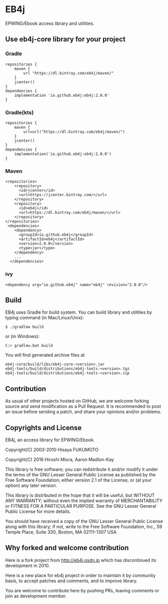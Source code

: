 # EB4j

EPWING/Ebook access library and utilities.


## Use eb4j-core library for your project

### Gradle

```
repositories {
    maven {
        url "https://dl.bintray.com/eb4j/maven/"
    }
    jcenter()
}
dependencies {
    implementation 'io.github.eb4j:eb4j:2.0.0'
}
```

### Gradle(kts)

```
repositories {
    maven {
        url=url("https://dl.bintray.com/eb4j/maven/")
    }
    jcenter()
}
dependencies {
    implementation('io.github.eb4j:eb4j:2.0.0')
}
```

### Maven

```
<repositories>
    <repository>
      <id>jcenter</id>
      <url>https://jcenter.bintray.com/</url>
    </repository>
    <repository>
      <id>eb4j</id>
      <url>https://dl.bintray.com/eb4j/maven/</url>
    </repository>
</repositories>
 <dependencies>
    <dependency>
      <groupId>io.github.eb4j</groupId>
      <artifactId>eb4j</artifactId>
      <version>2.0.0</version>
      <type>jar</type>
    </dependency>
    ...
  </dependencies>
```

### ivy

```
<dependency org="io.github.eb4j" name="eb4j" revision="2.0.0"/>
```

## Build

EB4j uses Gradle for build system. You can build library and utilities
by typing command (in Mac/Linux/Unix):

```
$ ./gradlew build
```

or (in Windows):

```
C:> gradlew.bat build
```

You will find generated archive files at

```
eb4j-core/build/libs/eb4j-core-<version>.jar
eb4j-tools/build/distributions/eb4j-tools-<version>.tgz
eb4j-tools/build/distributions/eb4j-tools-<version>.zip
```

## Contribution

As usual of other projects hosted on GitHub, we are welcome
forking source and send modification as a Pull Request.
It is recommended to post an issue before sending a patch,
and share your opinions and/or problems.

## Copyrights and License

EB4j, an access library for EPWING/Ebook.

Copyright(C) 2003-2010 Hisaya FUKUMOTO

Copyright(C) 2016 Hiroshi Miura, Aaron Madlon-Kay

This library is free software; you can redistribute it and/or modify it under
the terms of the GNU Lesser General Public License as published by the Free
Software Foundation; either version 2.1 of the License, or (at your option) any
later version.

This library is distributed in the hope that it will be useful, but WITHOUT ANY
WARRANTY; without even the implied warranty of MERCHANTABILITY or FITNESS FOR A
PARTICULAR PURPOSE. See the GNU Lesser General Public License for more details.

You should have received a copy of the GNU Lesser General Public License along
with this library; if not, write to the Free Software Foundation, Inc.,
59 Temple Place, Suite 330, Boston, MA 02111-1307 USA

## Why forked and welcome contribution

Here is a fork project from http://eb4j.osdn.jp which has discontinued
its development in 2010.

Here is a new place for eb4j project in order to maintain it by community
basis, to accept patches and comments, and to improve library.

You are welcome to contribute here by pushing PRs, leaving comments or
join as development member.
